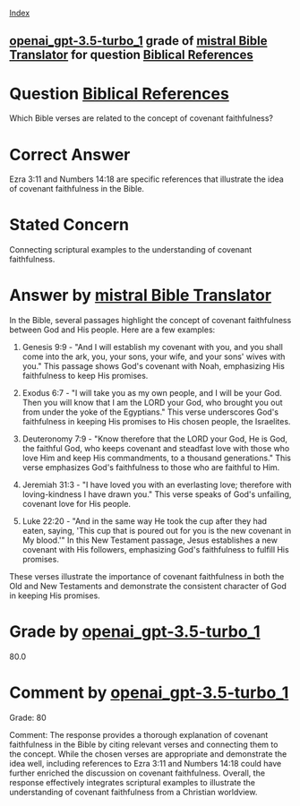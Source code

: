
[Index](../../../../index.md)
## [openai_gpt-3.5-turbo_1](../../../grading_models/openai_gpt-3.5-turbo_1.md) grade of [mistral Bible Translator](../../../answering_models/mistral_Bible_Translator.md) for question [Biblical References](../../../questions/Biblical_References.md)

# Question [Biblical References](../../../questions/Biblical_References.md)
Which Bible verses are related to the concept of covenant faithfulness?

# Correct Answer
Ezra 3:11 and Numbers 14:18 are specific references that illustrate the idea of covenant faithfulness in the Bible.

# Stated Concern
Connecting scriptural examples to the understanding of covenant faithfulness.

# Answer by [mistral Bible Translator](../../../answering_models/mistral_Bible_Translator.md)
 In the Bible, several passages highlight the concept of covenant faithfulness between God and His people. Here are a few examples:

1. Genesis 9:9 - "And I will establish my covenant with you, and you shall come into the ark, you, your sons, your wife, and your sons' wives with you." This passage shows God's covenant with Noah, emphasizing His faithfulness to keep His promises.

2. Exodus 6:7 - "I will take you as my own people, and I will be your God. Then you will know that I am the LORD your God, who brought you out from under the yoke of the Egyptians." This verse underscores God's faithfulness in keeping His promises to His chosen people, the Israelites.

3. Deuteronomy 7:9 - "Know therefore that the LORD your God, He is God, the faithful God, who keeps covenant and steadfast love with those who love Him and keep His commandments, to a thousand generations." This verse emphasizes God's faithfulness to those who are faithful to Him.

4. Jeremiah 31:3 - "I have loved you with an everlasting love; therefore with loving-kindness I have drawn you." This verse speaks of God's unfailing, covenant love for His people.

5. Luke 22:20 - "And in the same way He took the cup after they had eaten, saying, 'This cup that is poured out for you is the new covenant in My blood.'" In this New Testament passage, Jesus establishes a new covenant with His followers, emphasizing God's faithfulness to fulfill His promises.

These verses illustrate the importance of covenant faithfulness in both the Old and New Testaments and demonstrate the consistent character of God in keeping His promises.

# Grade by [openai_gpt-3.5-turbo_1](../../../grading_models/openai_gpt-3.5-turbo_1.md)
80.0

# Comment by [openai_gpt-3.5-turbo_1](../../../grading_models/openai_gpt-3.5-turbo_1.md)
Grade: 80

Comment: The response provides a thorough explanation of covenant faithfulness in the Bible by citing relevant verses and connecting them to the concept. While the chosen verses are appropriate and demonstrate the idea well, including references to Ezra 3:11 and Numbers 14:18 could have further enriched the discussion on covenant faithfulness. Overall, the response effectively integrates scriptural examples to illustrate the understanding of covenant faithfulness from a Christian worldview.
